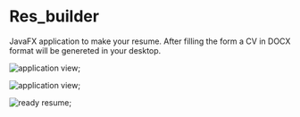 # Res_builder

JavaFX application to make your resume. After filling the form a CV in DOCX format will be genereted in your desktop.

![application view](https://i.imgur.com/r1r2Wa5.png); 

![application view](https://i.imgur.com/kPLt2kD.png); 

![ready resume](https://i.imgur.com/vt3MgKw.png); 
